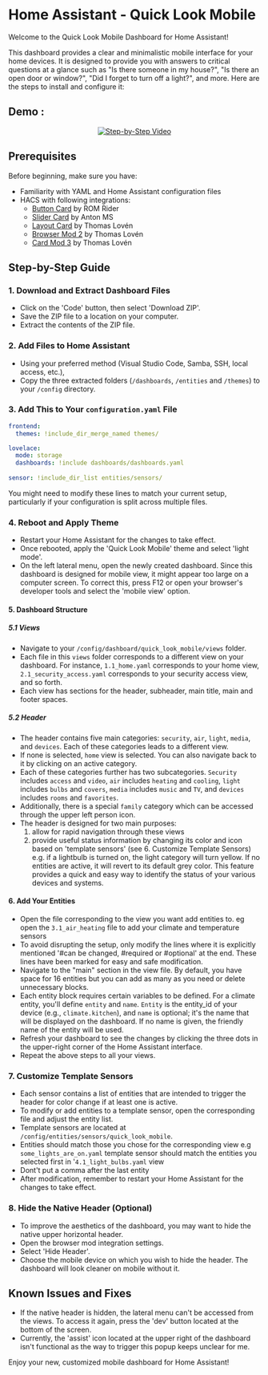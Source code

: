 # Home Assistant - Quick Look Mobile

Welcome to the Quick Look Mobile Dashboard for Home Assistant! 

This dashboard provides a clear and minimalistic mobile interface for your home devices. It is designed to provide you with answers to critical questions at a glance such as "Is there someone in my house?", "Is there an open door or window?", "Did I forget to turn off a light?", and more. Here are the steps to install and configure it:

## Demo :
<p align="center">
  <a href="https://www.youtube.com/watch?v=hZRSu72m1gw">
    <img src="https://img.youtube.com/vi/hZRSu72m1gw/0.jpg" alt="Step-by-Step Video">
  </a>
</p>


## Prerequisites

Before beginning, make sure you have:

- Familiarity with YAML and Home Assistant configuration files
- HACS with following integrations:
  - [Button Card](https://github.com/custom-cards/button-card) by ROM Rider
  - [Slider Card](https://github.com/AnthonMS/my-cards) by Anton MS
  - [Layout Card](https://github.com/thomasloven/lovelace-layout-card) by Thomas Lovén
  - [Browser Mod 2](https://github.com/thomasloven/hass-browser_mod) by Thomas Lovén
  - [Card Mod 3](https://github.com/thomasloven/lovelace-card-mod) by Thomas Lovén

## Step-by-Step Guide

### 1. Download and Extract Dashboard Files

- Click on the 'Code' button, then select 'Download ZIP'.
- Save the ZIP file to a location on your computer.
- Extract the contents of the ZIP file.

### 2. Add Files to Home Assistant

- Using your preferred method (Visual Studio Code, Samba, SSH, local access, etc.),
- Copy the three extracted folders (`/dashboards`, `/entities` and `/themes`) to your `/config` directory.

### 3. Add This to Your `configuration.yaml` File

```yaml
frontend:
  themes: !include_dir_merge_named themes/

lovelace:
  mode: storage
  dashboards: !include dashboards/dashboards.yaml
  
sensor: !include_dir_list entities/sensors/
```

You might need to modify these lines to match your current setup, particularly if your configuration is split across multiple files.

### 4. Reboot and Apply Theme

- Restart your Home Assistant for the changes to take effect.
- Once rebooted, apply the 'Quick Look Mobile' theme and select 'light mode'.
- On the left lateral menu, open the newly created dashboard. Since this dashboard is designed for mobile view, it might appear too large on a computer screen. To correct this, press F12 or open your browser's developer tools and select the 'mobile view' option.

#### 5. Dashboard Structure

##### 5.1 Views

- Navigate to your `/config/dashboard/quick_look_mobile/views` folder.
- Each file in this `views` folder corresponds to a different view on your dashboard. For instance, `1.1_home.yaml` corresponds to your home view, `2.1_security_access.yaml` corresponds to your security access view, and so forth.
- Each view has sections for the header, subheader, main title, main and footer spaces.

##### 5.2 Header

- The header contains five main categories: `security`, `air`, `light`, `media`, and `devices`. Each of these categories leads to a different view.
- If none is selected, `home` view is selected. You can also navigate back to it by clicking on an active category.
- Each of these categories further has two subcategories. `Security` includes `access` and `video`, `air` includes `heating` and `cooling`, `light` includes `bulbs` and `covers`, `media` includes `music` and `TV`, and `devices` includes `rooms` and `favorites`.
- Additionally, there is a special `family` category which can be accessed through the upper left person icon.
- The header is designed for two main purposes: 
  1) allow for rapid navigation through these views 
  2) provide useful status information by changing its color and icon based on 'template sensors' (see 6. Customize Template Sensors) e.g. if a lightbulb is turned on, the light category will turn yellow. If no entities are active, it will revert to its default grey color. This feature provides a quick and easy way to identify the status of your various devices and systems. 

#### 6. Add Your Entities

- Open the file corresponding to the view you want add entities to. eg open the `3.1_air_heating` file to add your climate and temperature sensors
- To avoid disrupting the setup, only modify the lines where it is explicitly mentioned '#can be changed, #required or #optional' at the end. These lines have been marked for easy and safe modification.
- Navigate to the "main" section in the view file. By default, you have space for 16 entities but you can add as many as you need or delete unnecessary blocks.
- Each entity block requires certain variables to be defined. For a climate entity, you'll define `entity` and `name`. `Entity` is the entity_id of your device (e.g., `climate.kitchen`), and `name` is optional; it's the name that will be displayed on the dashboard. If no name is given, the friendly name of the entity will be used.
- Refresh your dashboard to see the changes by clicking the three dots in the upper-right corner of the Home Assistant interface.
- Repeat the above steps to all your views.

### 7. Customize Template Sensors

- Each sensor contains a list of entities that are intended to trigger the header for color change if at least one is active.
- To modify or add entities to a template sensor, open the corresponding file and adjust the entity list.
- Template sensors are located at `/config/entities/sensors/quick_look_mobile`.
- Entities should match those you chose for the corresponding view e.g `some_lights_are_on.yaml` template sensor should match the entities you selected first in '`4.1_light_bulbs.yaml` view
- Dont't put a comma after the last entity
- After modification, remember to restart your Home Assistant for the changes to take effect.

### 8. Hide the Native Header (Optional)

- To improve the aesthetics of the dashboard, you may want to hide the native upper horizontal header.
- Open the browser mod integration settings.
- Select 'Hide Header'.
- Choose the mobile device on which you wish to hide the header. The dashboard will look cleaner on mobile without it.

## Known Issues and Fixes

- If the native header is hidden, the lateral menu can't be accessed from the views. To access it again, press the 'dev' button located at the bottom of the screen.
- Currently, the 'assist' icon located at the upper right of the dashboard isn't functional as the way to trigger this popup keeps unclear for me.

Enjoy your new, customized mobile dashboard for Home Assistant!


